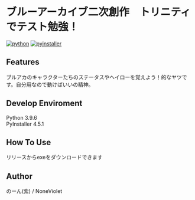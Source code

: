 # ブルーアーカイブ二次創作　トリニティでテスト勉強！
[![python](https://img.shields.io/badge/python-%E2%AC%85-brightgreen)](https://github.com/python)
[![pyinstaller](https://img.shields.io/badge/pyinstaller-%E2%AC%85-brightgreen)](https://github.com/pyinstaller/pyinstaller)  

## Features
ブルアカのキャラクターたちのステータスやヘイローを覚えよう！的なヤツです。自分用なので動けばいいの精神。

## Develop Enviroment
Python 3.9.6  
PyInstaller 4.5.1  

## How To Use
リリースからexeをダウンロードできます

## Author
のーん(紫) / NoneViolet
